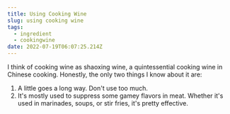 ```yaml
---
title: Using Cooking Wine
slug: using cooking wine
tags:
  - ingredient
  - cookingwine
date: 2022-07-19T06:07:25.214Z
---
```

I think of cooking wine as shaoxing wine, a quintessential cooking wine in Chinese cooking. Honestly, the only two things I know about it are:

1. A little goes a long way. Don't use too much.
1. It's mostly used to suppress some gamey flavors in meat. Whether it's used in marinades, soups, or stir fries, it's pretty effective.